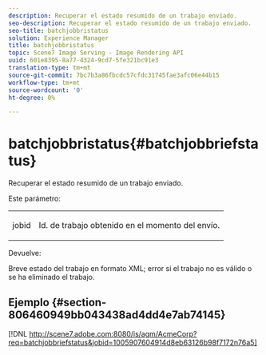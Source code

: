 ```yaml
---
description: Recuperar el estado resumido de un trabajo enviado.
seo-description: Recuperar el estado resumido de un trabajo enviado.
seo-title: batchjobbristatus
solution: Experience Manager
title: batchjobbristatus
topic: Scene7 Image Serving - Image Rendering API
uuid: 601e8395-8a77-4324-9cd7-5fe321bc91e3
translation-type: tm+mt
source-git-commit: 7bc7b3a86fbcdc57cfdc31745fae3afc06e44b15
workflow-type: tm+mt
source-wordcount: '0'
ht-degree: 0%

---
```



# batchjobbristatus{#batchjobbriefstatus}

Recuperar el estado resumido de un trabajo enviado.

Este parámetro:

<table id="simpletable_86E581DBB352479CB4CB531434D91E83"> 
 <tr class="strow"> 
  <td class="stentry"> <p> <span class="codeph"> jobid  </span> </p> </td> 
  <td class="stentry"> <p>Id. de trabajo obtenido en el momento del envío. </p> </td> 
 </tr> 
</table>

Devuelve:

Breve estado del trabajo en formato XML; error si el trabajo no es válido o se ha eliminado el trabajo.

## Ejemplo {#section-806460949bb043438ad4dd4e7ab74145}

[!DNL http://scene7.adobe.com:8080/is/agm/AcmeCorp?req=batchjobbriefstatus&jobid=1005907604914d8eb63126b98f7172n76a5]
